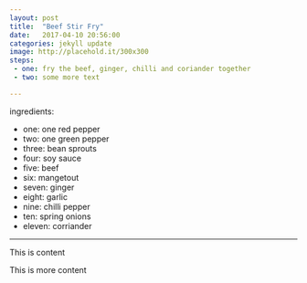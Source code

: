 ```yaml
---
layout: post
title:  "Beef Stir Fry"
date:   2017-04-10 20:56:00
categories: jekyll update
image: http://placehold.it/300x300
steps: 
 - one: fry the beef, ginger, chilli and coriander together
 - two: some more text

---
```


ingredients: 
- one: one red pepper
- two: one green pepper
- three: bean sprouts
- four: soy sauce
- five: beef
- six: mangetout
- seven: ginger
- eight: garlic
- nine: chilli pepper
- ten: spring onions
- eleven: corriander

---

This is content

This is more content